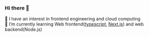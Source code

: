 ### Hi there 👋

<!--
**teetee6/teetee6** is a ✨ _special_ ✨ repository because its `README.md` (this file) appears on your GitHub profile.

Here are some ideas to get you started:

- 🔭 I’m currently working on ...
- 🌱 I’m currently learning ...
- 👯 I’m looking to collaborate on ...
- 🤔 I’m looking for help with ...
- 💬 Ask me about ...
- 📫 How to reach me: ...
- 😄 Pronouns: ...
- ⚡ Fun fact: ...
-->

👀 I have an interest in frontend engineering and cloud computing<br>
🌱 I’m currently learning Web frontend([typescript](https://product.kyobobook.co.kr/detail/S000208416779), [Next.js](https://www.udemy.com/course/nextjs-react-incl-two-paths/)) and web backend(Node.js)<br>
